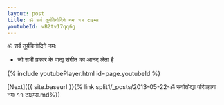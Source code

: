 ```yaml
---
layout: post
title: ॐ सर्व तूर्यविनोदिने नमः ११ टाइम्स
youtubeId: vB2tv17qq6g
---
```

 
 
 ॐ सर्व तूर्यविनोदिने नमः  
 
 -  जो सभी प्रकार के वाद्य संगीत का आनंद लेता है 
 
  
 
  
 
 
 
 
 
 


{% include youtubePlayer.html id=page.youtubeId %}
 
[Next]({{ site.baseurl }}{% link  split1/_posts/2013-05-22-ॐ सर्वातोद्या परिग्रहाया नमः ११ टाइम्स.md%})
 
